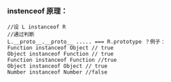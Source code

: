 ### instenceof 原理：
    //设 L instanceof R 
    //通过判断
    L.__proto__.__proto__ ..... === R.prototype ？例子：
    Function instanceof Object // true 
    Object instanceof Function // true 
    Function instanceof Function //true
    Object instanceof Object // true
    Number instanceof Number //false

